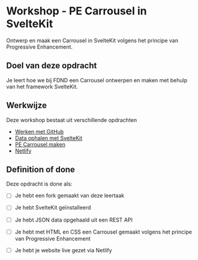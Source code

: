 
# Workshop - PE Carrousel in SvelteKit

Ontwerp en maak een Carrousel in SvelteKit volgens het principe van Progressive Enhancement.

<!--
## Context
Deze leertaak hoort bij Sprint 0: Onboarding. 
Dit is een opdracht die je individueel uitvoert.
-->

## Doel van deze opdracht
Je leert hoe we bij FDND een Carrousel ontwerpen en maken met behulp van het framework SvelteKit.

## Werkwijze
Deze workshop bestaat uit verschillende opdrachten

- [Werken met GitHub](werken-met-github.md)
- [Data ophalen met SvelteKit](data-ophalen-met-sveltekit.md)
- [PE Carrousel maken](pe-carrousel-maken.md)
- [Netlify](website-live-zetten-met-netlify.md)


## Definition of done
Deze opdracht is done als:

- [ ] Je hebt een fork gemaakt van deze leertaak
- [ ] Je hebt SvelteKit geïnstalleerd
- [ ] Je hebt JSON data opgehaald uit een REST API
- [ ] Je hebt met HTML en CSS een Carrousel gemaakt volgens het principe van Progressive Enhancement
- [ ] Je hebt je website live gezet via Netlify

